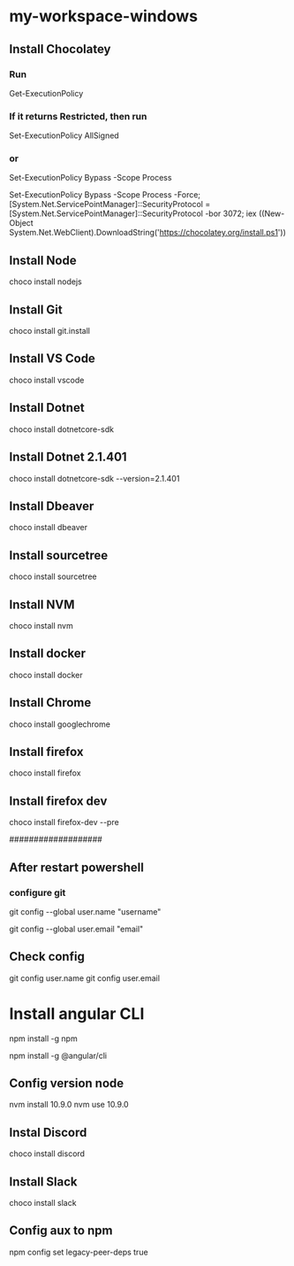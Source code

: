 # my-workspace-windows

## Install Chocolatey

### Run

Get-ExecutionPolicy

### If it returns Restricted, then run 

Set-ExecutionPolicy AllSigned 

### or 

Set-ExecutionPolicy Bypass -Scope Process

Set-ExecutionPolicy Bypass -Scope Process -Force; [System.Net.ServicePointManager]::SecurityProtocol = [System.Net.ServicePointManager]::SecurityProtocol -bor 3072; iex ((New-Object System.Net.WebClient).DownloadString('https://chocolatey.org/install.ps1'))

## Install Node

choco install nodejs

## Install Git

choco install git.install

## Install VS Code

choco install vscode

## Install Dotnet

choco install dotnetcore-sdk

## Install Dotnet 2.1.401

choco install dotnetcore-sdk --version=2.1.401

## Install Dbeaver

choco install dbeaver

## Install sourcetree

choco install sourcetree


## Install NVM

choco install nvm


## Install docker

choco install docker

## Install Chrome

choco install googlechrome

## Install firefox

choco install firefox

## Install firefox dev

choco install firefox-dev --pre 


################### 


## After restart powershell

### configure git

git config --global user.name "username"

git config --global user.email "email"

## Check config 

git config user.name
git config user.email

# Install angular CLI


npm install -g npm 

npm install -g @angular/cli

## Config version node 

nvm install 10.9.0
nvm use 10.9.0

## Instal Discord

choco install discord

## Install Slack

choco install slack

## Config aux to npm

npm config set legacy-peer-deps true
